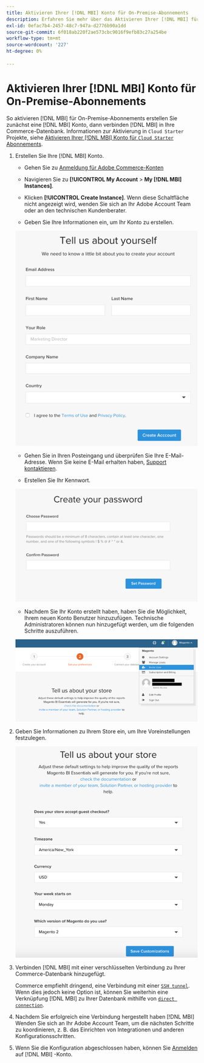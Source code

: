 ```yaml
---
title: Aktivieren Ihrer [!DNL MBI] Konto für On-Premise-Abonnements
description: Erfahren Sie mehr über das Aktivieren Ihrer [!DNL MBI] für On-Premise-Abonnements.
exl-id: 0efac7b4-2457-48c7-947a-d2776b90a1dd
source-git-commit: 6f018ab220f2ae573cbc9016f9efb83c27a254be
workflow-type: tm+mt
source-wordcount: '227'
ht-degree: 0%

---
```


# Aktivieren Ihrer [!DNL MBI] Konto für On-Premise-Abonnements

So aktivieren [!DNL MBI] für On-Premise-Abonnements erstellen Sie zunächst eine [!DNL MBI] Konto, dann verbinden [!DNL MBI] in Ihre Commerce-Datenbank. Informationen zur Aktivierung in `Cloud Starter` Projekte, siehe [Aktivieren Ihrer [!DNL MBI] Konto für `Cloud Starter` Abonnements](../getting-started/cloud-activation.md).

1. Erstellen Sie Ihre [!DNL MBI] Konto.

   - Gehen Sie zu [Anmeldung für Adobe Commerce-Konten](https://account.magento.com/customer/account/login)

   - Navigieren Sie zu **[!UICONTROL My Account** > **My [!DNL MBI] Instances]**.

   - Klicken **[!UICONTROL Create Instance]**. Wenn diese Schaltfläche nicht angezeigt wird, wenden Sie sich an Ihr Adobe Account Team oder an den technischen Kundenberater.

   - Geben Sie Ihre Informationen ein, um Ihr Konto zu erstellen.

   ![](../assets/create-account-2.png)

   - Gehen Sie in Ihren Posteingang und überprüfen Sie Ihre E-Mail-Adresse. Wenn Sie keine E-Mail erhalten haben, [Support kontaktieren](https://experienceleague.adobe.com/docs/commerce-knowledge-base/kb/troubleshooting/miscellaneous/mbi-service-policies.html?lang=en).

   - Erstellen Sie Ihr Kennwort.

   ![](../assets/create-account-4.png)

   - Nachdem Sie Ihr Konto erstellt haben, haben Sie die Möglichkeit, Ihrem neuen Konto Benutzer hinzuzufügen. Technische Administratoren können nun hinzugefügt werden, um die folgenden Schritte auszuführen.

   ![](../assets/create-account-5.png)

1. Geben Sie Informationen zu Ihrem Store ein, um Ihre Voreinstellungen festzulegen.

   ![](../assets/create-account-6.png)

1. Verbinden [!DNL MBI] mit einer verschlüsselten Verbindung zu Ihrer Commerce-Datenbank hinzugefügt.

   Commerce empfiehlt dringend, eine Verbindung mit einer [`SSH tunnel`](../data-analyst/importing-data/integrations/mysql-via-ssh-tunnel.md). Wenn dies jedoch keine Option ist, können Sie weiterhin eine Verknüpfung [!DNL MBI] zu Ihrer Datenbank mithilfe von [`direct connection`](../data-analyst/importing-data/integrations/mysql-via-a-direct-connection.md).

1. Nachdem Sie erfolgreich eine Verbindung hergestellt haben [!DNL MBI] Wenden Sie sich an Ihr Adobe Account Team, um die nächsten Schritte zu koordinieren, z. B. das Einrichten von Integrationen und anderen Konfigurationsschritten.

1. Wenn Sie die Konfiguration abgeschlossen haben, können Sie [Anmelden](../getting-started/sign-in.md) auf [!DNL MBI] -Konto.
